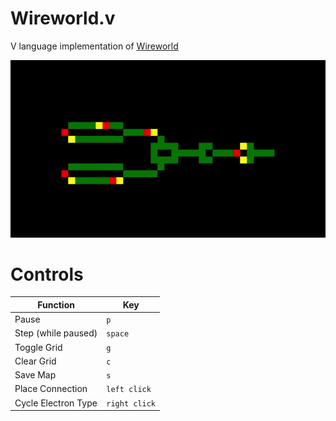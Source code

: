 # Wireworld.v
V language implementation of [Wireworld](https://en.wikipedia.org/wiki/Wireworld)

![a](images/a.webp)


# Controls
| Function | Key |
| - | - |
| Pause | `p` |
| Step (while paused) | `space` |
| Toggle Grid | `g` |
| Clear Grid | `c` |
| Save Map | `s` |
| Place Connection | `left click` |
| Cycle Electron Type | `right click` |

